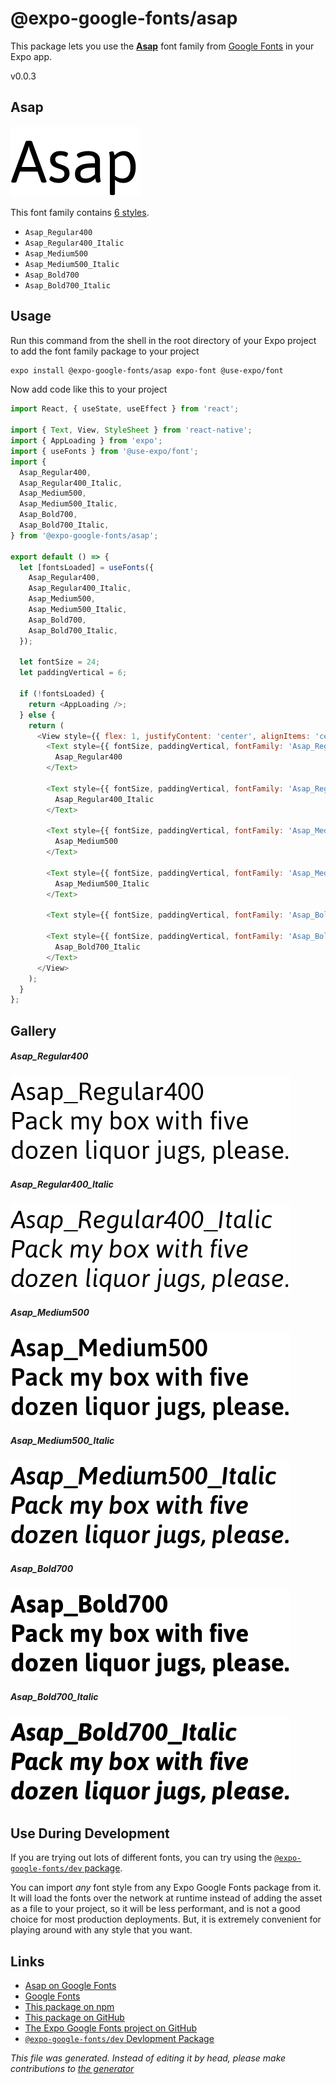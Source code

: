 # @expo-google-fonts/asap

This package lets you use the [**Asap**](https://fonts.google.com/specimen/Asap) font family from [Google Fonts](https://fonts.google.com/) in your Expo app.

v0.0.3

## Asap

![Asap](./font-family.png)

This font family contains [6 styles](#gallery).

- `Asap_Regular400`
- `Asap_Regular400_Italic`
- `Asap_Medium500`
- `Asap_Medium500_Italic`
- `Asap_Bold700`
- `Asap_Bold700_Italic`

## Usage

Run this command from the shell in the root directory of your Expo project to add the font family package to your project
```sh
expo install @expo-google-fonts/asap expo-font @use-expo/font
```

Now add code like this to your project
```js
import React, { useState, useEffect } from 'react';

import { Text, View, StyleSheet } from 'react-native';
import { AppLoading } from 'expo';
import { useFonts } from '@use-expo/font';
import {
  Asap_Regular400,
  Asap_Regular400_Italic,
  Asap_Medium500,
  Asap_Medium500_Italic,
  Asap_Bold700,
  Asap_Bold700_Italic,
} from '@expo-google-fonts/asap';

export default () => {
  let [fontsLoaded] = useFonts({
    Asap_Regular400,
    Asap_Regular400_Italic,
    Asap_Medium500,
    Asap_Medium500_Italic,
    Asap_Bold700,
    Asap_Bold700_Italic,
  });

  let fontSize = 24;
  let paddingVertical = 6;

  if (!fontsLoaded) {
    return <AppLoading />;
  } else {
    return (
      <View style={{ flex: 1, justifyContent: 'center', alignItems: 'center' }}>
        <Text style={{ fontSize, paddingVertical, fontFamily: 'Asap_Regular400' }}>
          Asap_Regular400
        </Text>

        <Text style={{ fontSize, paddingVertical, fontFamily: 'Asap_Regular400_Italic' }}>
          Asap_Regular400_Italic
        </Text>

        <Text style={{ fontSize, paddingVertical, fontFamily: 'Asap_Medium500' }}>
          Asap_Medium500
        </Text>

        <Text style={{ fontSize, paddingVertical, fontFamily: 'Asap_Medium500_Italic' }}>
          Asap_Medium500_Italic
        </Text>

        <Text style={{ fontSize, paddingVertical, fontFamily: 'Asap_Bold700' }}>Asap_Bold700</Text>

        <Text style={{ fontSize, paddingVertical, fontFamily: 'Asap_Bold700_Italic' }}>
          Asap_Bold700_Italic
        </Text>
      </View>
    );
  }
};

```

## Gallery

##### Asap_Regular400
![Asap_Regular400](./3424989c5e2512f04cbd78fd70665961847d7307eb5d795caadac8db451f74cc.ttf.png)

##### Asap_Regular400_Italic
![Asap_Regular400_Italic](./6286c24191501089796508556c20c3086610ae6aeb56d9aadceaaa0b7d825c51.ttf.png)

##### Asap_Medium500
![Asap_Medium500](./c7034a58c9a896f74c127472a7085dbd1d6bfb6fd2cafb4140dfde291f0bc399.ttf.png)

##### Asap_Medium500_Italic
![Asap_Medium500_Italic](./13483b794adc9a08424049bbf8e6a03b399069e87c0c4d01777ae17c3328de81.ttf.png)

##### Asap_Bold700
![Asap_Bold700](./835a74fedec5a1877e092c739d9f213a3e41860462c70437da2465b5f99ea073.ttf.png)

##### Asap_Bold700_Italic
![Asap_Bold700_Italic](./ce966470982f0031860428bc4a47e41d80471ac70ccc857fac1e948d6c964eb7.ttf.png)


## Use During Development

If you are trying out lots of different fonts, you can try using the [`@expo-google-fonts/dev` package](https://www.npmjs.com/package/@expo-google-fonts/dev).

You can import *any* font style from any Expo Google Fonts package from it. It will load the fonts
over the network at runtime instead of adding the asset as a file to your project, so it will be 
less performant, and is not a good choice for most production deployments. But, it is extremely convenient
for playing around with any style that you want.

## Links

- [Asap on Google Fonts](https://fonts.google.com/specimen/Asap)
- [Google Fonts](https://fonts.google.com/)
- [This package on npm](https://www.npmjs.com/package/@expo-google-fonts/asap)
- [This package on GitHub](https://github.com/expo/google-fonts/tree/master/font-packages/asap)
- [The Expo Google Fonts project on GitHub](https://github.com/expo/google-fonts)
- [`@expo-google-fonts/dev` Devlopment Package](https://github.com/expo/google-fonts/tree/master/font-packages/dev)


*This file was generated. Instead of editing it by head, please make contributions to [the generator](https://github.com/expo/google-fonts/tree/master/packages/generator)*
